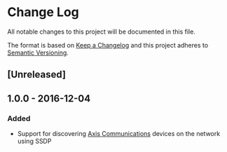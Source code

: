 # Change Log
All notable changes to this project will be documented in this file.

The format is based on [Keep a Changelog](http://keepachangelog.com/) and this project adheres to [Semantic Versioning](http://semver.org/).

## [Unreleased]

## 1.0.0 - 2016-12-04

### Added
- Support for discovering [Axis Communications](http://www.axis.com/) devices on the network using SSDP
